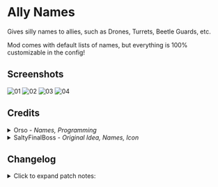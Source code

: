 # Ally Names

Gives silly names to allies, such as Drones, Turrets, Beetle Guards, etc.

Mod comes with default lists of names, but everything is 100% customizable in the config!

## Screenshots

![01](https://github.com/user-attachments/assets/2acc2825-8cd5-4968-ab0c-fd8ff58f81c7)
![02](https://github.com/user-attachments/assets/50381aaf-99e9-46f2-a7d7-b6ce20358a5a)
![03](https://github.com/user-attachments/assets/f6f2cabc-cfeb-4b30-9f67-c7f06c247103)
![04](https://github.com/user-attachments/assets/f62636ce-f467-4f84-986c-d4d08fb049c0)

## Credits

<details><summary>Orso - <em>Names, Programming</em></summary>

- <a href="https://twitter.com/Orsopidou">Twitter</a>

</details>

<details><summary>SaltyFinalBoss - <em>Original Idea, Names, Icon</em></summary>

- <a href="https://twitter.com/saltyfinalboss">Twitter</a>, <a href="https://www.patreon.com/saltyfinalboss/">Patreon</a> 

</details>

## Changelog

<details>
<summary>Click to expand patch notes:</summary>

- 1.1.0
  - Updated for SOTS.
- 1.0.3
  - Fixed mod crashing when a config entry had no category.
- 1.0.2
  - Removed default names for Empathy Cores.
  - Added new names for TC-280 and Empathy Cores.
- 1.0.1
  - Removed debug logs left in the release.
- 1.0.0 - Initial Release

</details>
